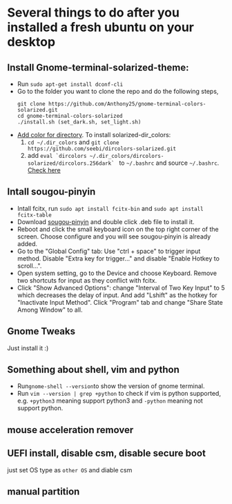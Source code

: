 # Several things to do after you installed a fresh ubuntu on your desktop

## Install Gnome-terminal-solarized-theme:
* Run ```sudo apt-get install dconf-cli```
* Go to the folder you want to clone the repo and do the following steps,
    ```
    git clone https://github.com/Anthony25/gnome-terminal-colors-solarized.git
    cd gnome-terminal-colors-solarized
    ./install.sh (set_dark.sh, set_light.sh)
    ```
* [Add color for directory](https://github.com/Anthony25/gnome-terminal-colors-solarized). To install solarized-dir_colors:
    1. ```cd ~/.dir_colors``` and ```git clone https://github.com/seebi/dircolors-solarized.git```
    2. add ```eval `dircolors ~/.dir_colors/dircolors-solarized/dircolors.256dark` ``` to ```~/.bashrc``` and source ```~/.bashrc```. [Check here](https://github.com/seebi/dircolors-solarized)

## Intall sougou-pinyin
* Intall fcitx, run ```sudo apt install fcitx-bin``` and ```sudo apt install fcitx-table```
* Download [sougou-pinyin](https://pinyin.sogou.com/linux/?r=pinyin) and double click .deb file to install it.
* Reboot and click the small keyboard icon on the top right corner of the screen. Choose configure and you will see sougou-pinyin is already added.
* Go to the "Global Config" tab: Use "ctrl + space" to trigger input method. Disable "Extra key for trigger..." and disable "Enable Hotkey to scroll...".
* Open system setting, go to the Device and choose Keyboard. Remove two shortcuts for input as they conflict with fcitx.
* Click "Show Advanced Options": change "Interval of Two Key Input" to 5 which decreases the delay of input. And add "Lshift" as the hotkey for "Inactivate Input Method". Click "Program" tab and change "Share State Among Window" to all.


## Gnome Tweaks
Just install it :)

## Something about shell, vim and python
* Run```gnome-shell --version```to show the version of gnome terminal.
* Run ```vim --version | grep +python``` to check if vim is python supported, e.g. ```+python3``` meaning support python3 and ```-python``` meaning not support python.

## mouse acceleration remover

## UEFI install, disable csm, disable secure boot
just set OS type as `other OS` and diable csm

## manual partition



